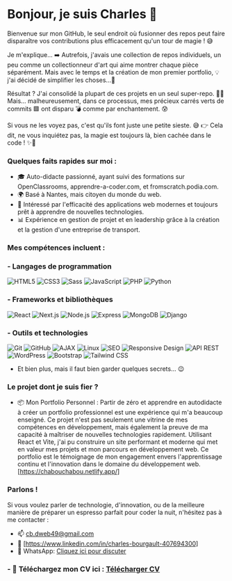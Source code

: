 # Bonjour, je suis Charles 👋

Bienvenue sur mon GitHub, le seul endroit où fusionner des repos peut faire disparaître vos contributions plus efficacement qu'un tour de magie ! 😅

Je m'explique... 
➡️ Autrefois, j'avais une collection de repos individuels, un peu comme un collectionneur d'art qui aime montrer chaque pièce séparément. 
Mais avec le temps et la création de mon premier portfolio, 💡 j'ai décidé de simplifier les choses...💪

Résultat ? J'ai consolidé la plupart de ces projets en un seul super-repo. 🦸‍♂️
Mais... malheureusement, dans ce processus, mes précieux carrés verts de commits 🟩 ont disparu 💣 comme par enchantement. 😰

Si vous ne les voyez pas, c'est qu'ils font juste une petite sieste. 😅
👉 Cela dit, ne vous inquiétez pas, la magie est toujours là, bien cachée dans le code ! ✨🙈

### Quelques faits rapides sur moi :
- 🎓 Auto-didacte passionné, ayant suivi des formations sur OpenClassrooms, apprendre-a-coder.com, et fromscratch.podia.com.
- 🌍 Basé à Nantes, mais citoyen du monde du web.
- 🧠 Intéressé par l'efficacité des applications web modernes et toujours prêt à apprendre de nouvelles technologies.
- 📊 Expérience en gestion de projet et en leadership grâce à la création et la gestion d'une entreprise de transport.

### Mes compétences incluent :

### - Langages de programmation
![HTML5](https://img.shields.io/badge/html5-%23E34F26.svg?style=for-the-badge&logo=html5&logoColor=white)
![CSS3](https://img.shields.io/badge/css3-%231572B6.svg?style=for-the-badge&logo=css3&logoColor=white)
![Sass](https://img.shields.io/badge/Sass-hotpink.svg?style=flat&logo=sass)
![JavaScript](https://img.shields.io/badge/javascript-%23EDD718.svg?style=for-the-badge&logo=javascript&logoColor=black)
![PHP](https://img.shields.io/badge/php-%23777BB4.svg?style=for-the-badge&logo=php&logoColor=white)
![Python](https://img.shields.io/badge/python-%233776AB.svg?style=for-the-badge&logo=python&logoColor=white)

### - Frameworks et bibliothèques
![React](https://img.shields.io/badge/react-%2320232a.svg?style=for-the-badge&logo=react&logoColor=%2361DAFB)
![Next.js](https://img.shields.io/badge/next.js-%23000000.svg?style=for-the-badge&logo=nextdotjs&logoColor=white)
![Node.js](https://img.shields.io/badge/node.js-%23339933.svg?style=for-the-badge&logo=nodedotjs&logoColor=white)
![Express](https://img.shields.io/badge/express-%23404d59.svg?style=for-the-badge&logo=express&logoColor=%2361DAFB)
![MongoDB](https://img.shields.io/badge/MongoDB-%234ea94b.svg?style=for-the-badge&logo=mongodb&logoColor=white)
![Django](https://img.shields.io/badge/django-%23092E20.svg?style=for-the-badge&logo=django&logoColor=white)

### - Outils et technologies
![Git](https://img.shields.io/badge/Git-%23F05032.svg?style=for-the-badge&logo=git&logoColor=white)
![GitHub](https://img.shields.io/badge/github-%23121011.svg?style=for-the-badge&logo=github&logoColor=white)
![AJAX](https://img.shields.io/badge/AJAX-%2300f.svg?style=for-the-badge&logo=ajax&logoColor=white)
![Linux](https://img.shields.io/badge/Linux-%23FCC624.svg?style=for-the-badge&logo=linux&logoColor=black)
![SEO](https://img.shields.io/badge/SEO-%23E34F26.svg?style=for-the-badge&logo=seo&logoColor=white)
![Responsive Design](https://img.shields.io/badge/Responsive%20Design-%23F05032.svg?style=for-the-badge&logo=responsive&logoColor=white)
![API REST](https://img.shields.io/badge/API-REST-orange.svg?style=for-the-badge&logo=api&logoColor=white)
![WordPress](https://img.shields.io/badge/WordPress-21759b.svg?style=flat&logo=wordpress)
![Bootstrap](https://img.shields.io/badge/Bootstrap-563d7c.svg?style=flat&logo=bootstrap)
![Tailwind CSS](https://img.shields.io/badge/Tailwind_CSS-06B6D4.svg?style=flat&logo=tailwind-css)

- Et bien plus, mais il faut bien garder quelques secrets... 😉

### Le projet dont je suis fier ?
- 📦 Mon Portfolio Personnel : Partir de zéro et apprendre en autodidacte à créer un portfolio professionnel est une expérience qui m'a beaucoup enseigné. Ce projet n'est pas seulement une vitrine de mes compétences en développement, mais également la preuve de ma capacité à maîtriser de nouvelles technologies rapidement. Utilisant React et Vite, j'ai pu construire un site performant et moderne qui met en valeur mes projets et mon parcours en développement web. Ce portfolio est le témoignage de mon engagement envers l'apprentissage continu et l'innovation dans le domaine du développement web. [https://chabouchabou.netlify.app/]

### Parlons !
Si vous voulez parler de technologie, d'innovation, ou de la meilleure manière de préparer un espresso parfait pour coder la nuit, n'hésitez pas à me contacter :
- 📫 [cb.dweb49@gmail.com](mailto:cb.dweb49@gmail.com)
- 🔗 [https://www.linkedin.com/in/charles-bourgault-407694300]
- 📱 WhatsApp: [Cliquez ici pour discuter](https://wa.me/33642663300)

### - 📄 Téléchargez mon CV ici : [Télécharger CV](CV_Charles_BOURGAULT.pdf)
